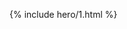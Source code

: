 ---
---
<style>
#_main { font-family:sans-serif }
#_credit { font-size:.83rem }
#the-switch {
font-size: 1.5rem;
padding: 0.25em 1em;
border-radius: 1em;
background-color: black;
color: white;
box-shadow: 2px 5px 5px #00000070;
position: relative; top: -20vh;
}
</style>
{% include hero/1.html %}

<script>(function(w,i){
a=document.getElementsByName('color-scheme');
if(a){e=a[0]}
if(e){
b=e.getAttribute('content');s=['dark','light'];x=(b=='dark')?1:0;
w[i]=function(){e.setAttribute('content',s[x++]);if(x>s.length-1){x=0}}
}
})(window,'toggleTheme')</script>
<p align="center"><button id="the-switch" onclick="toggleTheme()" title="Toggle Color Scheme (Light/Dark)">Try me</button></p>
